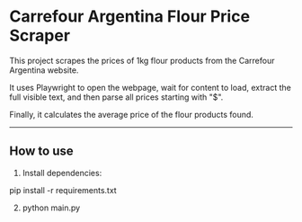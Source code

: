 # Carrefour Argentina Flour Price Scraper

This project scrapes the prices of 1kg flour products from the Carrefour Argentina website.

It uses Playwright to open the webpage, wait for content to load, extract the full visible text, and then parse all prices starting with "$".

Finally, it calculates the average price of the flour products found.

---

## How to use

1. Install dependencies:

pip install -r requirements.txt

2. python main.py